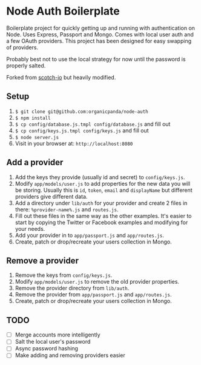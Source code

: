 # Node Auth Boilerplate

Boilerplate project for quickly getting up and running with authentication on Node. Uses Express, Passport and Mongo. Comes with local user auth and a few OAuth providers. This project has been designed for easy swapping of providers.

Probably best not to use the local strategy for now until the password is properly salted.

Forked from [scotch-io](https://github.com/scotch-io/easy-node-authentication/) but heavily modified.

## Setup

1. `$ git clone git@github.com:organicpanda/node-auth`
2. `$ npm install`
3. `$ cp config/database.js.tmpl config/database.js` and fill out
4. `$ cp config/keys.js.tmpl config/keys.js` and fill out
6. `$ node server.js`
7. Visit in your browser at: `http://localhost:8080`

## Add a provider

1. Add the keys they provide (usually id and secret) to `config/keys.js`.
2. Modify `app/models/user.js` to add properties for the new data you will be storing. Usually this is `id`, `token`, `email` and `displayName` but different providers give different data.
3. Add a directory under `lib/auth` for your provider and create 2 files in there: `%provider-name%.js` and `routes.js`. 
4. Fill out these files in the same way as the other examples. It's easier to start by copying the Twitter or Facebook examples and modifying for your needs.
5. Add your provider in to `app/passport.js` and `app/routes.js`.
6. Create, patch or drop/recreate your users collection in Mongo.

## Remove a provider

1. Remove the keys from `config/keys.js`.
2. Modify `app/models/user.js` to remove the old provider properties.
3. Remove the provider directory from `lib/auth`.
5. Remove the provider from `app/passport.js` and `app/routes.js`.
6. Create, patch or drop/recreate your users collection in Mongo.

## TODO

- [ ] Merge accounts more intelligently
- [ ] Salt the local user's password
- [ ] Async password hashing
- [ ] Make adding and removing providers easier
